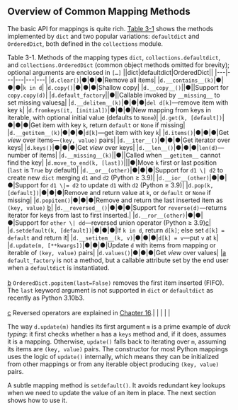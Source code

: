 ## Overview of Common Mapping Methods

The basic API for mappings is quite rich. [Table 3-1](#mapping_methods_tbl) shows the methods implemented by `dict` and two popular variations: `defaultdict` and `OrderedDict`, both defined in the `collections` module.

Table 3-1. Methods of the mapping types `dict`, `collections.defaultdict`, and `collections.OrderedDict` (common object methods omitted for brevity); optional arguments are enclosed in `[…]`
||dict|defaultdict|OrderedDict||
|---|---|---|---|---|
|`d.clear()`|●|●|●|Remove all items|
|`d.__contains__(k)`|●|●|●|`k in d`|
|`d.copy()`|●|●|●|Shallow copy|
|`d.__copy__()`||●||Support for `copy.copy(d)`|
|`d.default_factory`||●||Callable invoked by `__missing__` to set missing values[a](ch03.html#idm46582504368928)|
|`d.__delitem__(k)`|●|●|●|`del d[k]`—remove item with key `k`|
|`d.fromkeys(it, [initial])`|●|●|●|New mapping from keys in iterable, with optional initial value (defaults to `None`)|
|`d.get(k, [default])`|●|●|●|Get item with key `k`, return `default` or `None` if missing|
|`d.__getitem__(k)`|●|●|●|`d[k]`—get item with key `k`|
|`d.items()`|●|●|●|Get _view_ over items—`(key, value)` pairs|
|`d.__iter__()`|●|●|●|Get iterator over keys|
|`d.keys()`|●|●|●|Get _view_ over keys|
|`d.__len__()`|●|●|●|`len(d)`—number of items|
|`d.__missing__(k)`||●||Called when `__getitem__` cannot find the key|
|`d.move_to_end(k, [last])`|||●|Move `k` first or last position (`last` is `True` by default)|
|`d.__or__(other)`|●|●|●|Support for `d1 \| d2` to create new `dict` merging `d1` and `d2` (Python ≥ 3.9)|
|`d.__ior__(other)`|●|●|●|Support for `d1 \|= d2` to update `d1` with `d2` (Python ≥ 3.9)|
|`d.pop(k, [default])`|●|●|●|Remove and return value at `k`, or `default` or `None` if missing|
|`d.popitem()`|●|●|●|Remove and return the last inserted item as `(key, value)` [b](ch03.html#idm46582504307360)|
|`d.__reversed__()`|●|●|●|Support for `reverse(d)`—returns iterator for keys from last to first inserted.|
|`d.__ror__(other)`|●|●|●|Support for `other \| dd`—reversed union operator (Python ≥ 3.9)[c](ch03.html#idm46582504297152)|
|`d.setdefault(k, [default])`|●|●|●|If `k in d`, return `d[k]`; else set `d[k] = default` and return it|
|`d.__setitem__(k, v)`|●|●|●|`d[k] = v`—put `v` at `k`|
|`d.update(m, [**kwargs])`|●|●|●|Update `d` with items from mapping or iterable of `(key, value)` pairs|
|`d.values()`|●|●|●|Get _view_ over values|
|[a](ch03.html#idm46582504368928-marker) `default_factory` is not a method, but a callable attribute set by the end user when a `defaultdict` is instantiated.<br><br>[b](ch03.html#idm46582504307360-marker) `OrderedDict.popitem(last=False)` removes the first item inserted (FIFO). The `last` keyword argument is not supported in `dict` or `defaultdict` as recently as Python 3.10b3.<br><br>[c](ch03.html#idm46582504297152-marker) Reversed operators are explained in [Chapter 16](ch16.html#operator_overloading).|   |   |   |   |

The way `d.update(m)` handles its first argument `m` is a prime example of _duck typing_: it first checks whether `m` has a `keys` method and, if it does, assumes it is a mapping. Otherwise, `update()` falls back to iterating over `m`, assuming its items are `(key, value)` pairs. The constructor for most Python mappings uses the logic of `update()` internally, which means they can be initialized from other mappings or from any iterable object producing `(key, value)` pairs.

A subtle mapping method is `setdefault()`. It avoids redundant key lookups when we need to update the value of an item in place. The next section shows how to use it.